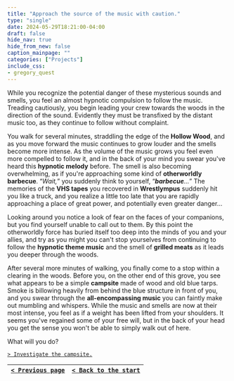 ```yaml
---
title: "Approach the source of the music with caution."
type: "single"
date: 2024-05-29T18:21:00-04:00
draft: false
hide_nav: true
hide_from_new: false
caption_mainpage: ""
categories: ["Projects"]
include_css:
- gregory_quest
---
```


While you recognize the potential danger of these mysterious sounds and smells, you feel an almost hypnotic compulsion to follow the music. Treading cautiously, you begin leading your crew towards the woods in the direction of the sound. Evidently they must be transfixed by the distant music too, as they continue to follow without complaint. 

You walk for several minutes, straddling the edge of the **Hollow Wood**, and as you move forward the music continues to grow louder and the smells become more intense. As the volume of the music grows you feel even more compelled to follow it, and in the back of your mind you swear you've heard this **hypnotic melody** before. The smell is also becoming overwhelming, as if you're approaching some kind of **otherworldly barbecue**. “*Wait,*” you suddenly think to yourself, “***barbecue**…*” The memories of the **VHS tapes** you recovered in **Wrestlympus** suddenly hit you like a truck, and you realize a little too late that you are rapidly approaching a place of great power, and potentially even greater danger…

Looking around you notice a look of fear on the faces of your companions, but you find yourself unable to call out to them. By this point the otherworldly force has buried itself too deep into the minds of you and your allies, and try as you might you can't stop yourselves from continuing to follow the **hypnotic theme music** and the smell of **grilled meats** as it leads you deeper through the woods. 

After several more minutes of walking, you finally come to a stop within a clearing in the woods. Before you, on the other end of this grove, you see what appears to be a simple **campsite** made of wood and old blue tarps. Smoke is billowing heavily from behind the blue structure in front of you, and you swear through the **all-encompassing music** you can faintly make out mumbling and whispers. While the music and smells are now at their most intense, you feel as if a weight has been lifted from your shoulders. It seems you've regained some of your free will, but in the back of your head you get the sense you won't be able to simply walk out of here.

What will you do? 

[``> Investigate the campsite.``](../116)

|[``< Previous page``](../114)|[``< Back to the start``](../)|
|---|---|